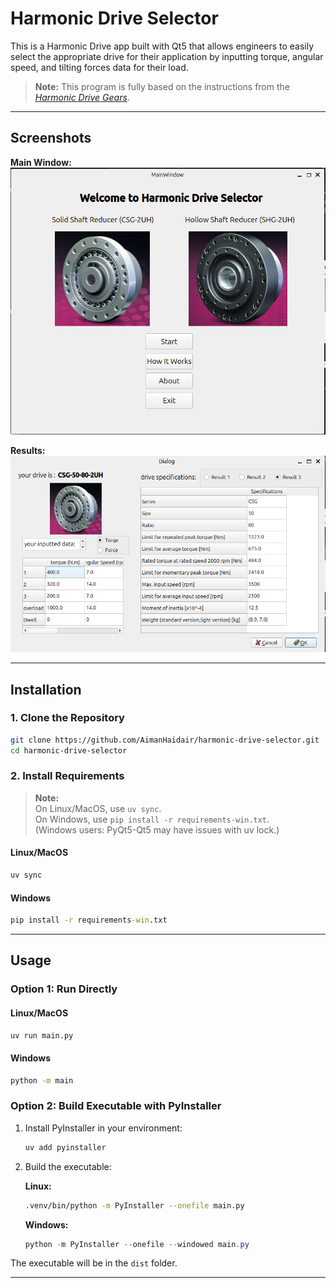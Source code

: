 # Harmonic Drive Selector

This is a Harmonic Drive app built with Qt5 that allows engineers to easily select the appropriate drive for their application by inputting torque, angular speed, and tilting forces data for their load.

> **Note:** This program is fully based on the instructions from the *[Harmonic Drive Gears](https://harmonicdrive.de/en/home)*.

---

## Screenshots

**Main Window:**  
![Main Window](screenshots/main_window.png)

**Results:**  
![Results](screenshots/results.png)

---

## Installation

### 1. Clone the Repository

```bash
git clone https://github.com/AimanHaidair/harmonic-drive-selector.git
cd harmonic-drive-selector
```

### 2. Install Requirements

> **Note:**  
> On Linux/MacOS, use `uv sync`.  
> On Windows, use `pip install -r requirements-win.txt`.  
> (Windows users: PyQt5-Qt5 may have issues with uv lock.)

#### Linux/MacOS

```bash
uv sync
```

#### Windows

```cmd
pip install -r requirements-win.txt
```

---

## Usage

### Option 1: Run Directly

#### Linux/MacOS

```bash
uv run main.py
```

#### Windows

```cmd
python -m main
```

### Option 2: Build Executable with PyInstaller

1. Install PyInstaller in your environment:

    ```bash
    uv add pyinstaller
    ```

2. Build the executable:

    **Linux:**
    ```bash
    .venv/bin/python -m PyInstaller --onefile main.py
    ```

    **Windows:**
    ```powershell
    python -m PyInstaller --onefile --windowed main.py
    ```

The executable will be in the `dist` folder.

---






